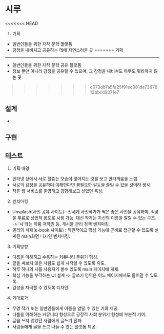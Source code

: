 시루
=============

<<<<<<< HEAD
1. 기획
- 일반인들을 위한 자작 문학 플랫폼
- 감정을 내비치고 공유하는 데에 자연스러운 곳
=======
기획
-------------
- 일반인들을 위한 자작 문학 공유 플랫폼
- 정보 뿐만 아니라 감정을 공유할 수 있으며, 그 감정을 내비쳐도 아무도 뭐라하지 않는 곳
>>>>>>> c073db7a5fa25f91ec081de7367613bbcd9371e7

설계
-------------
- 

구현
-------------


테스트
-------------

1. 기획 배경
- 인터넷 상에서 서로 헐뜯는 모습이 많아지는 것을 보고 안타까움을 느낌.
- 서로의 감정을 공유하며 이해한다면 불필요한 갈등을 줄일 수 있을 것이라 생각.
- 작은 웹 서비스를 운영하고 경험해보고 싶었던 욕심.

2. 벤치마킹
- Unsplash(사진 공유 사이트) : 전세계 사진작가가 찍은 좋은 사진을 공유하며, 작품을 무료로 상업적 용도로 사용 가능. 대신 작가는 자신의 이름을 알릴 수 있는 구조. -> ‘시’라는 작품 저작권 등, 게시물 관리 정책 벤치마킹.
- 밀리의 서재(e-book 사이트) : 직관적이고 핵심 기능에 곧바로 접근할 수 있도록 설계된 main화면 디자인 벤치마킹.

3. 기획방향
- 다름을 이해하고 수용하는 커뮤니티 분위기 형성.
- 글을 써보지 않은 사람도 쉽게 시작할 수 있도록 유도.
- 하루 하나의 시를 사용자가 볼수 있도록 main 페이지에 게재.
- 핵심 기능을 부각하는 UI 설계 -> 글쓰기 영역은 어느 페이지에서도 들어갈 수 있도록.
- 감성을 자극할 수 있도록 디자인.

4. 기대효과
- 무명 작가 또는 일반인들에게 이름을 알릴 수 있는 기회 제공.
- 다름을 이해하는 커뮤니티 형성으로 긍정적 사회 분위기 형성에 부분적 기여.
- 글을 쓰지 않았던 사람에게 글쓰기 전파.
- 사람들에게 글을 쓰고 나눌 수 있는 플랫폼 제공.
 
